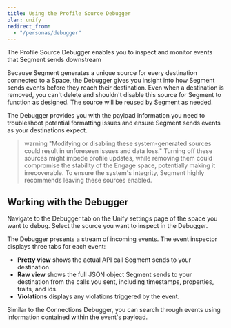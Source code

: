 ```yaml
---
title: Using the Profile Source Debugger
plan: unify
redirect_from:
  - "/personas/debugger"
---
```


The Profile Source Debugger enables you to inspect and monitor events that Segment sends downstream

Because Segment generates a unique source for every destination connected to a Space, the Debugger gives you insight into how Segment sends events before they reach their destination. Even when a destination is removed, you can't delete and shouldn't disable this source for Segment to function as designed. The source will be reused by Segment as needed.

The Debugger provides you with the payload information you need to troubleshoot potential formatting issues and ensure Segment sends events as your destinations expect.

> warning "Modifying or disabling these system-generated sources could result in unforeseen issues and data loss."
> Turning off these sources might impede profile updates, while removing them could compromise the stability of the Engage space, potentially making it irrecoverable. To ensure the system's integrity, Segment highly recommends leaving these sources enabled.

## Working with the Debugger

Navigate to the Debugger tab on the Unify settings page of the space you want to debug. Select the source you want to inspect in the Debugger.

The Debugger presents a stream of incoming events. The event inspector displays three tabs for each event:

* **Pretty view** shows the actual API call Segment sends to your destination.
* **Raw view** shows the full JSON object Segment sends to your destination from the calls you sent, including timestamps, properties, traits, and ids.
* **Violations** displays any violations triggered by the event.

Similar to the Connections Debugger, you can search through events using information contained within the event's payload.
